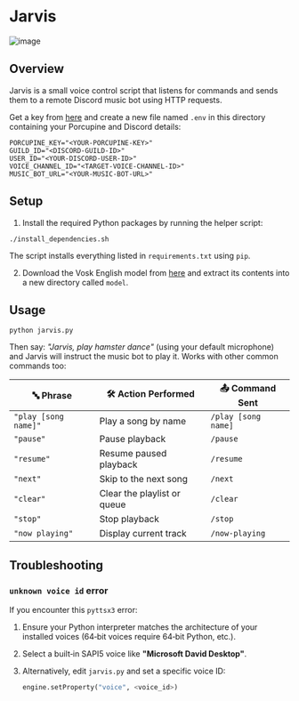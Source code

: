 # Jarvis
![image](https://github.com/user-attachments/assets/66ffb78c-fc72-410e-a3e4-7a785a508364)


## Overview
Jarvis is a small voice control script that listens for commands and sends them
to a remote Discord music bot using HTTP requests.

Get a key from [here](https://console.picovoice.ai/signup) and create a new file
named `.env` in this directory containing your Porcupine and Discord details:

```
PORCUPINE_KEY="<YOUR-PORCUPINE-KEY>"
GUILD_ID="<DISCORD-GUILD-ID>"
USER_ID="<YOUR-DISCORD-USER-ID>"
VOICE_CHANNEL_ID="<TARGET-VOICE-CHANNEL-ID>"
MUSIC_BOT_URL="<YOUR-MUSIC-BOT-URL>"
```

## Setup
1. Install the required Python packages by running the helper script:

```
./install_dependencies.sh
```

   The script installs everything listed in `requirements.txt` using `pip`.

2. Download the Vosk English model from
   [here](https://alphacephei.com/vosk/models/vosk-model-en-us-0.22.zip) and
   extract its contents into a new directory called `model`.


## Usage
`python jarvis.py`

Then say: _"Jarvis, play hamster dance"_ (using your default microphone) and Jarvis
will instruct the music bot to play it. Works with other common commands too:

| 🔤 Phrase              | 🛠️ Action Performed               | 📤 Command Sent                              |
| ---------------------- | ---------------------------------- | ------------------------------------- |
| `"play [song name]"`   | Play a song by name                | `/play [song name]`                           |
| `"pause"`              | Pause playback                     | `/pause`                                      |
| `"resume"`             | Resume paused playback             | `/resume`                                     |
| `"next"`               | Skip to the next song              | `/next`                                      |
| `"clear"`              | Clear the playlist or queue        | `/clear`                                      |
| `"stop"`               | Stop playback                      | `/stop`                                       |
| `"now playing"`        | Display current track              | `/now-playing`                                |
## Troubleshooting

### `unknown voice id` error

If you encounter this `pyttsx3` error:

1. Ensure your Python interpreter matches the architecture of your installed voices (64‑bit voices require 64‑bit Python, etc.).
2. Select a built‑in SAPI5 voice like **"Microsoft David Desktop"**.
3. Alternatively, edit `jarvis.py` and set a specific voice ID:

   ```python
   engine.setProperty("voice", <voice_id>)
   ```
